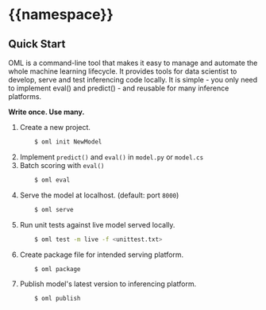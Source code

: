 # {{namespace}}


## Quick Start

OML is a command-line tool that makes it easy to manage and
automate the whole machine learning lifecycle. It provides tools for
data scientist to develop, serve and test inferencing code locally.
It is simple - you only need to implement eval() and predict() -
and reusable for many inference platforms.

**Write once. Use many.**

1. Create a new project.
    ```sh
        $ oml init NewModel
    ```
1. Implement `predict()` and `eval()` in `model.py` or `model.cs`
1. Batch scoring with `eval()`
    ```sh
        $ oml eval
    ```
1. Serve the model at localhost. (default: port `8000`)
    ```sh
        $ oml serve
    ```
1. Run unit tests against live model served locally.
    ```sh
        $ oml test -m live -f <unittest.txt>
    ```
1. Create package file for intended serving platform.
    ```sh
        $ oml package
    ```
1. Publish model's latest version to inferencing platform.
    ```sh
        $ oml publish
    ```
